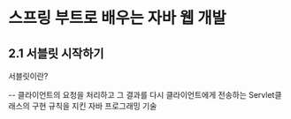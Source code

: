 # 스프링 부트로 배우는 자바 웹 개발

## 2.1 서블릿 시작하기<br>

서블릿이란?<br>

-- 클라이언트의 요청을 처리하고 그 결과를 다시 클라이언트에게 전송하는 Servlet클래스의 구현 규칙을 지킨 자바 프로그래밍 기술
